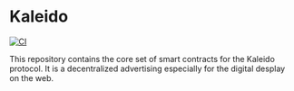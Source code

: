# Kaleido

[![CI](https://github.com/bridges-inc/kaleido-core/actions/workflows/main.yml/badge.svg?branch=develop)](https://github.com/bridges-inc/kaleido-core/actions/workflows/main.yml)

This repository contains the core set of smart contracts for the Kaleido protocol.
It is a decentralized advertising especially for the digital desplay on the web.
